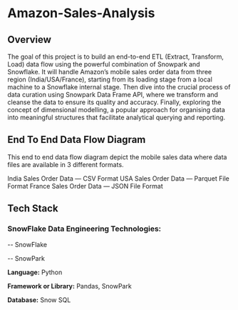 # Amazon-Sales-Analysis

## Overview

The goal of this project is to build an end-to-end ETL (Extract, Transform, Load) data flow using the powerful combination of Snowpark and Snowflake. It will handle Amazon’s mobile sales order data from three region (India/USA/France), starting from its loading stage from a local machine to a Snowflake internal stage. Then dive into the crucial process of data curation using Snowpark Data Frame API, where we transform and cleanse the data to ensure its quality and accuracy. Finally, exploring the concept of dimensional modelling, a popular approach for organising data into meaningful structures that facilitate analytical querying and reporting.

## End To End Data Flow Diagram

This end to end data flow diagram depict the mobile sales data where data files are available in 3 different formats.

India Sales Order Data — CSV Format
USA Sales Order Data — Parquet File Format
France Sales Order Data — JSON File Format

## Tech Stack

### **SnowFlake Data Engineering Technologies:** 

  -- SnowFlake

  -- SnowPark

**Language:** Python

**Framework or Library:** Pandas, SnowPark

**Database:** Snow SQL
